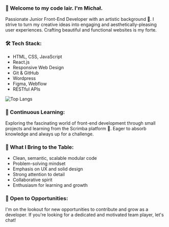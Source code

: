 ### 👋 Welcome to my code lair. I'm Michał.

Passionate Junior Front-End Developer with an artistic background 🚀. I strive to turn my creative ideas into engaging and aesthetically-pleasing user experiences. Crafting beautiful and functional websites is my forte.

### 🛠️ Tech Stack:
- HTML, CSS, JavaScript
- React.js
- Responsive Web Design
- Git & GitHub
- Wordpress
- Figma, Webflow
- RESTful APIs

![Top Langs](https://github-readme-stats.vercel.app/api/top-langs/?username=mewdev&layout=compact)

### 🌱 Continuous Learning:
Exploring the fascinating world of front-end development through small projects and learning from the Scrimba platform 🚀. Eager to absorb knowledge and always up for a challenge.

### 🚀 What I Bring to the Table:
- Clean, semantic, scalable modular code
- Problem-solving mindset
- Emphasis on UX and solid design
- Strong attention to detail
- Collaborative spirit
- Enthusiasm for learning and growth

### 🤝 Open to Opportunities:
I'm on the lookout for new opportunities to contribute and grow as a developer. If you're looking for a dedicated and motivated team player, let's chat!
